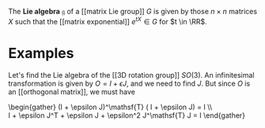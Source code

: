 The **Lie algebra** $\mathfrak{g}$ of a [[matrix Lie group]] $G$ is given by those $n \times n$ matrices $X$ such that the [[matrix exponential]] $e^{tX} \in G$ for $t \in \RR$. 

# Examples

Let's find the Lie algebra of the [[3D rotation group]] $SO(3)$. An infinitesimal transformation is given by $O = I + \epsilon J$, and we need to find $J$. But since $O$ is an [[orthogonal matrix]], we must have

\begin{gather}
(I + \epsilon J)^\mathsf{T} ( I + \epsilon J) = I \\\\\
I + \epsilon J^T + \epsilon J + \epsilon^2 J^\mathsf{T} J = I
\end{gather}